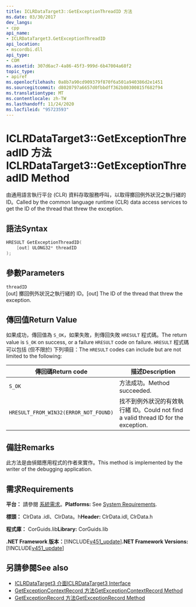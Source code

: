 ```yaml
---
title: ICLRDataTarget3::GetExceptionThreadID 方法
ms.date: 03/30/2017
dev_langs:
- cpp
api_name:
- ICLRDataTarget3.GetExceptionThreadID
api_location:
- mscordbi.dll
api_type:
- COM
ms.assetid: 307d6ac7-4a86-45f3-999d-6b47004a68f2
topic_type:
- apiref
ms.openlocfilehash: 0a8b7a90cd909379f870f6a501a940386d2e1451
ms.sourcegitcommit: d8020797a6657d0fbbdff362b80300815f682f94
ms.translationtype: MT
ms.contentlocale: zh-TW
ms.lasthandoff: 11/24/2020
ms.locfileid: "95723593"
---
```

# <a name="iclrdatatarget3getexceptionthreadid-method"></a><span data-ttu-id="8c1e1-102">ICLRDataTarget3::GetExceptionThreadID 方法</span><span class="sxs-lookup"><span data-stu-id="8c1e1-102">ICLRDataTarget3::GetExceptionThreadID Method</span></span>

<span data-ttu-id="8c1e1-103">由通用語言執行平台 (CLR) 資料存取服務呼叫，以取得擲回例外狀況之執行緒的 ID。</span><span class="sxs-lookup"><span data-stu-id="8c1e1-103">Called by the common language runtime (CLR) data access services to get the ID of the thread that threw the exception.</span></span>  
  
## <a name="syntax"></a><span data-ttu-id="8c1e1-104">語法</span><span class="sxs-lookup"><span data-stu-id="8c1e1-104">Syntax</span></span>  
  
```cpp  
HRESULT GetExceptionThreadID(  
    [out] ULONG32* threadID  
);  
```  
  
## <a name="parameters"></a><span data-ttu-id="8c1e1-105">參數</span><span class="sxs-lookup"><span data-stu-id="8c1e1-105">Parameters</span></span>  

 `threadID`  
 <span data-ttu-id="8c1e1-106">[out] 擲回例外狀況之執行緒的 ID。</span><span class="sxs-lookup"><span data-stu-id="8c1e1-106">[out] The ID of the thread that threw the exception.</span></span>  
  
## <a name="return-value"></a><span data-ttu-id="8c1e1-107">傳回值</span><span class="sxs-lookup"><span data-stu-id="8c1e1-107">Return Value</span></span>  

 <span data-ttu-id="8c1e1-108">如果成功，傳回值為 `S_OK`，如果失敗，則傳回失敗 `HRESULT` 程式碼。</span><span class="sxs-lookup"><span data-stu-id="8c1e1-108">The return value is `S_OK` on success, or a failure `HRESULT` code on failure.</span></span> <span data-ttu-id="8c1e1-109">`HRESULT` 程式碼可以包括 (但不限於) 下列項目：</span><span class="sxs-lookup"><span data-stu-id="8c1e1-109">The `HRESULT` codes can include but are not limited to the following:</span></span>  
  
|<span data-ttu-id="8c1e1-110">傳回碼</span><span class="sxs-lookup"><span data-stu-id="8c1e1-110">Return code</span></span>|<span data-ttu-id="8c1e1-111">描述</span><span class="sxs-lookup"><span data-stu-id="8c1e1-111">Description</span></span>|  
|-----------------|-----------------|  
|`S_OK`|<span data-ttu-id="8c1e1-112">方法成功。</span><span class="sxs-lookup"><span data-stu-id="8c1e1-112">Method succeeded.</span></span>|  
|`HRESULT_FROM_WIN32(ERROR_NOT_FOUND)`|<span data-ttu-id="8c1e1-113">找不到例外狀況的有效執行緒 ID。</span><span class="sxs-lookup"><span data-stu-id="8c1e1-113">Could not find a valid thread ID for the exception.</span></span>|  
  
## <a name="remarks"></a><span data-ttu-id="8c1e1-114">備註</span><span class="sxs-lookup"><span data-stu-id="8c1e1-114">Remarks</span></span>  

 <span data-ttu-id="8c1e1-115">此方法是由偵錯應用程式的作者來實作。</span><span class="sxs-lookup"><span data-stu-id="8c1e1-115">This method is implemented by the writer of the debugging application.</span></span>  
  
## <a name="requirements"></a><span data-ttu-id="8c1e1-116">需求</span><span class="sxs-lookup"><span data-stu-id="8c1e1-116">Requirements</span></span>  

 <span data-ttu-id="8c1e1-117">**平台：** 請參閱 [系統需求](../../get-started/system-requirements.md)。</span><span class="sxs-lookup"><span data-stu-id="8c1e1-117">**Platforms:** See [System Requirements](../../get-started/system-requirements.md).</span></span>  
  
 <span data-ttu-id="8c1e1-118">**標頭：** ClrData .idl、ClrData。h</span><span class="sxs-lookup"><span data-stu-id="8c1e1-118">**Header:** ClrData.idl, ClrData.h</span></span>  
  
 <span data-ttu-id="8c1e1-119">**程式庫：** CorGuids.lib</span><span class="sxs-lookup"><span data-stu-id="8c1e1-119">**Library:** CorGuids.lib</span></span>  
  
 <span data-ttu-id="8c1e1-120">**.NET Framework 版本：**[!INCLUDE[v451_update](../../../../includes/net-current-v451-nov-plus.md)]</span><span class="sxs-lookup"><span data-stu-id="8c1e1-120">**.NET Framework Versions:** [!INCLUDE[v451_update](../../../../includes/net-current-v451-nov-plus.md)]</span></span>  
  
## <a name="see-also"></a><span data-ttu-id="8c1e1-121">另請參閱</span><span class="sxs-lookup"><span data-stu-id="8c1e1-121">See also</span></span>

- [<span data-ttu-id="8c1e1-122">ICLRDataTarget3 介面</span><span class="sxs-lookup"><span data-stu-id="8c1e1-122">ICLRDataTarget3 Interface</span></span>](iclrdatatarget3-interface.md)
- [<span data-ttu-id="8c1e1-123">GetExceptionContextRecord 方法</span><span class="sxs-lookup"><span data-stu-id="8c1e1-123">GetExceptionContextRecord Method</span></span>](iclrdatatarget3-getexceptioncontextrecord-method.md)
- [<span data-ttu-id="8c1e1-124">GetExceptionRecord 方法</span><span class="sxs-lookup"><span data-stu-id="8c1e1-124">GetExceptionRecord Method</span></span>](iclrdatatarget3-getexceptionrecord-method.md)
